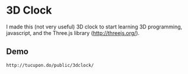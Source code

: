 # 3D Clock

I made this (not very useful) 3D clock to start learning 3D programming, javascript, and the Three.js library (http://threejs.org/).

## Demo

```
http://tucupon.do/public/3dclock/
```